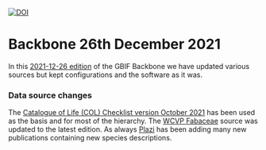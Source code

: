 [![DOI](https://zenodo.org/badge/DOI/10.15468/43g7-9874.svg)](https://doi.org/10.15468/43g7-9874)

# Backbone 26th December 2021

In this [2021-12-26 edition](https://hosted-datasets.gbif.org/datasets/backbone/2021-12-26/) of the GBIF Backbone 
we have updated various sources but kept configurations and the software as it was.

### Data source changes
The [Catalogue of Life (COL) Checklist version October 2021](https://doi.org/10.48580/d4t2) has been used as the basis and for most of the hierarchy.
The [WCVP Fabaceae](https://www.gbif.org/dataset/f7053f73-74fb-4c9f-ab63-de28c61140c2) source was updated to the latest edition.
As always [Plazi](https://www.gbif.org/publisher/7ce8aef0-9e92-11dc-8738-b8a03c50a862) has been adding many new publications 
containing new species descriptions.
